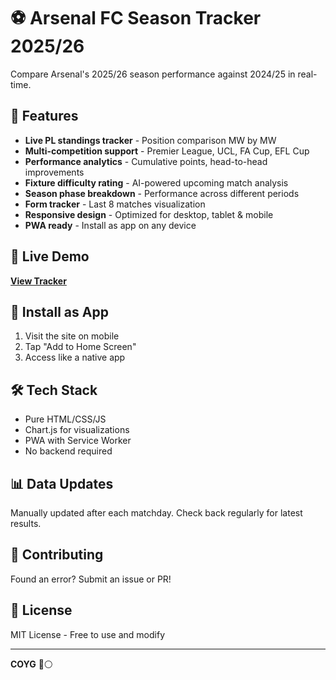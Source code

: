 # ⚽ Arsenal FC Season Tracker 2025/26

Compare Arsenal's 2025/26 season performance against 2024/25 in real-time.

## 🎯 Features

- **Live PL standings tracker** - Position comparison MW by MW
- **Multi-competition support** - Premier League, UCL, FA Cup, EFL Cup
- **Performance analytics** - Cumulative points, head-to-head improvements
- **Fixture difficulty rating** - AI-powered upcoming match analysis
- **Season phase breakdown** - Performance across different periods
- **Form tracker** - Last 8 matches visualization
- **Responsive design** - Optimized for desktop, tablet & mobile
- **PWA ready** - Install as app on any device

## 🚀 Live Demo

**[View Tracker](https://mdn-da.github.io/Arsenal-Season-Tracker/)**

## 📱 Install as App

1. Visit the site on mobile
2. Tap "Add to Home Screen"
3. Access like a native app

## 🛠️ Tech Stack

- Pure HTML/CSS/JS
- Chart.js for visualizations
- PWA with Service Worker
- No backend required

## 📊 Data Updates

Manually updated after each matchday. Check back regularly for latest results.

## 🤝 Contributing

Found an error? Submit an issue or PR!

## 📜 License

MIT License - Free to use and modify

---

**COYG** 🔴⚪
